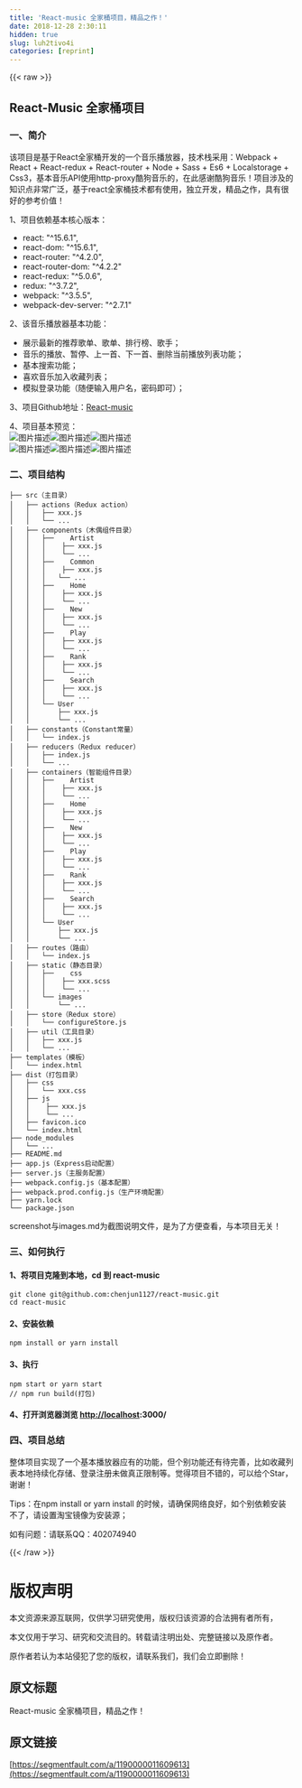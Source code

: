 ```yaml
---
title: 'React-music 全家桶项目，精品之作！' 
date: 2018-12-28 2:30:11
hidden: true
slug: luh2tivo4i
categories: [reprint]
---
```


{{< raw >}}

                    
<h2 id="articleHeader0">React-Music 全家桶项目</h2>
<h3 id="articleHeader1">一、简介</h3>
<p>该项目是基于React全家桶开发的一个音乐播放器，技术栈采用：Webpack + React + React-redux + React-router + Node + Sass + Es6 + Localstorage + Css3，基本音乐API使用http-proxy酷狗音乐的，在此感谢酷狗音乐！项目涉及的知识点非常广泛，基于react全家桶技术都有使用，独立开发，精品之作，具有很好的参考价值！</p>
<p>1、项目依赖基本核心版本：</p>
<ul>
<li>react: "^15.6.1",</li>
<li>react-dom: "^15.6.1",</li>
<li>react-router: "^4.2.0",</li>
<li>react-router-dom: "^4.2.2"</li>
<li>react-redux: "^5.0.6",</li>
<li>redux: "^3.7.2",</li>
<li>webpack: "^3.5.5",</li>
<li>webpack-dev-server: "^2.7.1"</li>
</ul>
<p>2、该音乐播放器基本功能：</p>
<ul>
<li>展示最新的推荐歌单、歌单、排行榜、歌手；</li>
<li>音乐的播放、暂停、上一首、下一首、删除当前播放列表功能；</li>
<li>基本搜索功能；</li>
<li>喜欢音乐加入收藏列表；</li>
<li>模拟登录功能（随便输入用户名，密码即可）；</li>
</ul>
<p>3、项目Github地址：<a href="https://github.com/chenjun1127/react-music" rel="nofollow noreferrer" target="_blank">React-music</a></p>
<p>4、项目基本预览：<br><span class="img-wrap"><img data-src="/img/bVWSrC?w=1242&amp;h=2208" src="https://static.alili.tech/img/bVWSrC?w=1242&amp;h=2208" alt="图片描述" title="图片描述" style="cursor: pointer; display: inline;"></span><span class="img-wrap"><img data-src="/img/bVWSrE?w=1242&amp;h=2208" src="https://static.alili.tech/img/bVWSrE?w=1242&amp;h=2208" alt="图片描述" title="图片描述" style="cursor: pointer; display: inline;"></span><span class="img-wrap"><img data-src="/img/bVWSrO?w=1242&amp;h=2208" src="https://static.alili.tech/img/bVWSrO?w=1242&amp;h=2208" alt="图片描述" title="图片描述" style="cursor: pointer; display: inline;"></span><br><span class="img-wrap"><img data-src="/img/bVWSsn?w=1242&amp;h=2208" src="https://static.alili.tech/img/bVWSsn?w=1242&amp;h=2208" alt="图片描述" title="图片描述" style="cursor: pointer; display: inline;"></span><span class="img-wrap"><img data-src="/img/bVWSsB?w=1242&amp;h=2208" src="https://static.alili.tech/img/bVWSsB?w=1242&amp;h=2208" alt="图片描述" title="图片描述" style="cursor: pointer; display: inline;"></span><span class="img-wrap"><img data-src="/img/bVWSrZ?w=1242&amp;h=2208" src="https://static.alili.tech/img/bVWSrZ?w=1242&amp;h=2208" alt="图片描述" title="图片描述" style="cursor: pointer; display: inline;"></span></p>
<h3 id="articleHeader2">二、项目结构</h3>
<div class="widget-codetool" style="display:none;">
      <div class="widget-codetool--inner">
      <span class="selectCode code-tool" data-toggle="tooltip" data-placement="top" title="" data-original-title="全选"></span>
      <span type="button" class="copyCode code-tool" data-toggle="tooltip" data-placement="top" data-clipboard-text="├── src（主目录）　　　　　　　　　　　　　　                               
│   ├── actions（Redux action）　　　　　　　　　　                 
│   │   ├── xxx.js
│   │   └── ...
│   ├── components（木偶组件目录）　　　　　　　　              
│   │   ├──    Artist
│   │   │    ├── xxx.js
│   │   │    └── ...
│   │   ├──    Common
│   │   │    ├── xxx.js
│   │   │   └── ...
│   │   ├──    Home
│   │   │    ├── xxx.js
│   │   │    └── ...
│   │   ├──    New
│   │   │    ├── xxx.js
│   │   │    └── ...
│   │   ├──    Play
│   │   │    ├── xxx.js
│   │   │    └── ...
│   │   ├──    Rank
│   │   │    ├── xxx.js
│   │   │    └── ...
│   │   ├──    Search
│   │   │    ├── xxx.js
│   │   │    └── ...  
│   │   └── User
│   │       ├── xxx.js
│   │       └── ...
│   ├── constants（Constant常量）               
│   │   └── index.js
│   ├── reducers（Redux reducer）                
│   │   ├── index.js
│   │   └── ...
│   ├── containers（智能组件目录）                  
│   │   ├──    Artist
│   │   │    ├── xxx.js
│   │   │    └── ...
│   │   ├──    Home
│   │   │    ├── xxx.js
│   │   │    └── ...
│   │   ├──    New
│   │   │    ├── xxx.js
│   │   │    └── ...
│   │   ├──    Play
│   │   │    ├── xxx.js
│   │   │    └── ...
│   │   ├──    Rank
│   │   │    ├── xxx.js
│   │   │    └── ...
│   │   ├──    Search
│   │   │    ├── xxx.js
│   │   │    └── ...  
│   │   └── User
│   │       ├── xxx.js
│   │       └── ...
│   ├── routes（路由）                
│   │   └── index.js
│   ├── static（静态目录）                
│   │   ├──    css
│   │   │    ├── xxx.scss
│   │   │    └── ...  
│   │   └── images
│   │       └── ...
│   ├── store（Redux store）                     
│   │   └── configureStore.js
│   ├── util（工具目录）                      
│   │   ├── xxx.js
│   │   └── ...
├── templates（模板）                          
│   └── index.html   
├── dist（打包目录）                                            
│   ├── css             
│   │   └── xxx.css
│   ├── js                 
│   │    ├── xxx.js
│   │    └── ...
│   ├── favicon.ico
│   └── index.html
├── node_modules                  
│   └── ...                    
├── README.md
├── app.js（Express启动配置）                                 
├── server.js（主服务配置）　　　　　　　　　                               
├── webpack.config.js（基本配置）                     
├── webpack.prod.config.js（生产环境配置）         
├── yarn.lock                    
└── package.json" title="" data-original-title="复制"></span>
      <span type="button" class="saveToNote code-tool" data-toggle="tooltip" data-placement="top" title="" data-original-title="放进笔记"></span>
      </div>
      </div><pre class="javascript hljs"><code class="javascript">├── src（主目录）　　　　　　　　　　　　　　                               
│   ├── actions（Redux action）　　　　　　　　　　                 
│   │   ├── xxx.js
│   │   └── ...
│   ├── components（木偶组件目录）　　　　　　　　              
│   │   ├──    Artist
│   │   │    ├── xxx.js
│   │   │    └── ...
│   │   ├──    Common
│   │   │    ├── xxx.js
│   │   │   └── ...
│   │   ├──    Home
│   │   │    ├── xxx.js
│   │   │    └── ...
│   │   ├──    New
│   │   │    ├── xxx.js
│   │   │    └── ...
│   │   ├──    Play
│   │   │    ├── xxx.js
│   │   │    └── ...
│   │   ├──    Rank
│   │   │    ├── xxx.js
│   │   │    └── ...
│   │   ├──    Search
│   │   │    ├── xxx.js
│   │   │    └── ...  
│   │   └── User
│   │       ├── xxx.js
│   │       └── ...
│   ├── constants（Constant常量）               
│   │   └── index.js
│   ├── reducers（Redux reducer）                
│   │   ├── index.js
│   │   └── ...
│   ├── containers（智能组件目录）                  
│   │   ├──    Artist
│   │   │    ├── xxx.js
│   │   │    └── ...
│   │   ├──    Home
│   │   │    ├── xxx.js
│   │   │    └── ...
│   │   ├──    New
│   │   │    ├── xxx.js
│   │   │    └── ...
│   │   ├──    Play
│   │   │    ├── xxx.js
│   │   │    └── ...
│   │   ├──    Rank
│   │   │    ├── xxx.js
│   │   │    └── ...
│   │   ├──    Search
│   │   │    ├── xxx.js
│   │   │    └── ...  
│   │   └── User
│   │       ├── xxx.js
│   │       └── ...
│   ├── routes（路由）                
│   │   └── index.js
│   ├── <span class="hljs-keyword">static</span>（静态目录）                
│   │   ├──    css
│   │   │    ├── xxx.scss
│   │   │    └── ...  
│   │   └── images
│   │       └── ...
│   ├── store（Redux store）                     
│   │   └── configureStore.js
│   ├── util（工具目录）                      
│   │   ├── xxx.js
│   │   └── ...
├── templates（模板）                          
│   └── index.html   
├── dist（打包目录）                                            
│   ├── css             
│   │   └── xxx.css
│   ├── js                 
│   │    ├── xxx.js
│   │    └── ...
│   ├── favicon.ico
│   └── index.html
├── node_modules                  
│   └── ...                    
├── README.md
├── app.js（Express启动配置）                                 
├── server.js（主服务配置）　　　　　　　　　                               
├── webpack.config.js（基本配置）                     
├── webpack.prod.config.js（生产环境配置）         
├── yarn.lock                    
└── package.json</code></pre>
<p>screenshot与images.md为截图说明文件，是为了方便查看，与本项目无关！</p>
<h3 id="articleHeader3">三、如何执行</h3>
<h4>1、将项目克隆到本地，cd 到 react-music</h4>
<div class="widget-codetool" style="display:none;">
      <div class="widget-codetool--inner">
      <span class="selectCode code-tool" data-toggle="tooltip" data-placement="top" title="" data-original-title="全选"></span>
      <span type="button" class="copyCode code-tool" data-toggle="tooltip" data-placement="top" data-clipboard-text="git clone git@github.com:chenjun1127/react-music.git
cd react-music" title="" data-original-title="复制"></span>
      <span type="button" class="saveToNote code-tool" data-toggle="tooltip" data-placement="top" title="" data-original-title="放进笔记"></span>
      </div>
      </div><pre class="javascript hljs"><code class="javascript">git clone git@github.com:chenjun1127/react-music.git
cd react-music</code></pre>
<h4>2、安装依赖</h4>
<div class="widget-codetool" style="display:none;">
      <div class="widget-codetool--inner">
      <span class="selectCode code-tool" data-toggle="tooltip" data-placement="top" title="" data-original-title="全选"></span>
      <span type="button" class="copyCode code-tool" data-toggle="tooltip" data-placement="top" data-clipboard-text="npm install or yarn install" title="" data-original-title="复制"></span>
      <span type="button" class="saveToNote code-tool" data-toggle="tooltip" data-placement="top" title="" data-original-title="放进笔记"></span>
      </div>
      </div><pre class="javascript hljs"><code class="javascript" style="word-break: break-word; white-space: initial;">npm install or yarn install</code></pre>
<h4>3、执行</h4>
<div class="widget-codetool" style="display:none;">
      <div class="widget-codetool--inner">
      <span class="selectCode code-tool" data-toggle="tooltip" data-placement="top" title="" data-original-title="全选"></span>
      <span type="button" class="copyCode code-tool" data-toggle="tooltip" data-placement="top" data-clipboard-text="npm start or yarn start
// npm run build(打包)" title="" data-original-title="复制"></span>
      <span type="button" class="saveToNote code-tool" data-toggle="tooltip" data-placement="top" title="" data-original-title="放进笔记"></span>
      </div>
      </div><pre class="javascript hljs"><code class="javascript">npm start or yarn start
<span class="hljs-comment">// npm run build(打包)</span></code></pre>
<h4>4、打开浏览器浏览 <a href="http://localhost" rel="nofollow noreferrer" target="_blank">http://localhost</a>:3000/</h4>
<h3 id="articleHeader4">四、项目总结</h3>
<p>整体项目实现了一个基本播放器应有的功能，但个别功能还有待完善，比如收藏列表本地持续化存储、登录注册未做真正限制等。觉得项目不错的，可以给个Star，谢谢！</p>
<p>Tips：在npm install or yarn install 的时候，请确保网络良好，如个别依赖安装不了，请设置淘宝镜像为安装源；</p>
<p>如有问题：请联系QQ：402074940</p>

                
{{< /raw >}}

# 版权声明
本文资源来源互联网，仅供学习研究使用，版权归该资源的合法拥有者所有，

本文仅用于学习、研究和交流目的。转载请注明出处、完整链接以及原作者。

原作者若认为本站侵犯了您的版权，请联系我们，我们会立即删除！

## 原文标题
React-music 全家桶项目，精品之作！

## 原文链接
[https://segmentfault.com/a/1190000011609613](https://segmentfault.com/a/1190000011609613)


